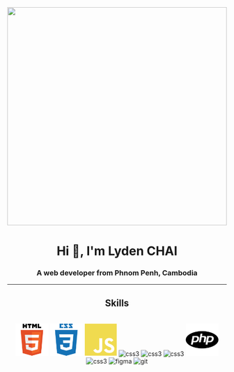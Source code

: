 <div id="" align="center">
      <img
        src="[https://avatars.githubusercontent.com/u/74000032?v=4](https://lh3.googleusercontent.com/pw/AJFCJaVmRZem4RHMuYRwHTZBbDqJbq5Pwa7Mncyxr4KHq4yOLyNrk3giGY9gGX7GBH_HvPtA-nvfJG2B_0o7m9_iapS9hMetDcINtYXSRkSVsim_7x4TTdQrgkE_wlD6XuWh7zT9jfBvP6bZ2e9Rs4YXVwUp37SgdKb1JY9I-s68b4jNig6RGOH1hRuHR1hS5Wibj92jkjtomonDI_7m7UYioIytMJWRZ6DCreOJSMgHgKlhLm1OlPMJPOBrK0CnYWXtbFZ2twWDZr8_YBC4tXxJps00Mzez7TOJa1FSWYXBE7JG0swyUUtpoTDNljY8q404g-fO9SIb2FyTs0OOfDuaQoy8yiMzKQXMmFMOMUY695XBdE8Y2afYGIV4ZBdSxWq0gXOamYY3kIcajk_EHB1HU5T0UqnN3WXl9Al8t82dbeRODn8oY9mIUUZzsAhLaQjRGSx1rpmtm9UWwxDxG56cY_Oo4HgfI-PzQixV11o0zsAj4V7Y1liRp3j0F4i22N-LlsDLiiXfF4WMjvw88J2dRXD846sRpRb8cX40H2yQUYMdTfqwVOxrso0XqMtVKRpueGS-3dpzyszh21q3bAeOZyIi6W6B3ssWTegr9FylnweoEWQ8B6JTkyCH3-RgPwOjoBTEyRZkfHJAgZsp4Dnrq8Ti6Su1OrD3RX36q63GB5S7clvLBEpi1QAp7d91l41KXN24U64onjvkcLbiAp7XNdXX_4O8C98Ju-vS-BTDIz_B9aR7s0RPAXZfbaCPmpKdLSliTg7FQXjxoPBNyl4Guz4s8lUwsjVT5kV8dG8DEsoURJYA-e8T6QNbMfcjaicAUz-3-bjpCRffJdZtZnke12KMRmuJFt_tzk3LwVX97yWCeFnAuoLe0U5iXn57NV-ho5OAi2JwiThrwB57yiTnkNlBitYLpWhgLUetZb4N0qWAp3WZ-sEt9SHBsmXMydXTQqjyRZY=w321-h181-no?authuser=0)"
        width="100%"
        height="500"
        style="object-fit: cover"
      />
    </div>
    <h1 align="center">Hi 👋, I'm Lyden CHAI</h1>
    <h3 align="center">A web developer from Phnom Penh, Cambodia</h3>
    <hr />
    <h2 align="center">Skills</h2>
    <div align="center">
      <br />
      <div align="center">
        <img
          src="https://raw.githubusercontent.com/devicons/devicon/master/icons/html5/html5-original-wordmark.svg"
          alt="html5"
          width="75"
          height="75"
        />
        <img
          src="https://raw.githubusercontent.com/devicons/devicon/1119b9f84c0290e0f0b38982099a2bd027a48bf1/icons/css3/css3-plain-wordmark.svg"
          alt="css3"
          width="75"
          height="75"
        />
        <img
          src="https://raw.githubusercontent.com/devicons/devicon/1119b9f84c0290e0f0b38982099a2bd027a48bf1/icons/javascript/javascript-plain.svg"
          alt="css3"
          width="75"
          height="75"
        />
        <img
          src="https://upload.wikimedia.org/wikipedia/commons/thumb/c/cf/Angular_full_color_logo.svg/2048px-Angular_full_color_logo.svg.png"
          alt="css3"
          width="75"
          height="75"
        />
        <img
          src="https://upload.wikimedia.org/wikipedia/commons/thumb/9/95/Vue.js_Logo_2.svg/2367px-Vue.js_Logo_2.svg.png"
          alt="css3"
          width="75"
          height="75"
        />
            <img
          src="https://upload.wikimedia.org/wikipedia/commons/thumb/a/ae/Nuxt_logo.svg/2560px-Nuxt_logo.svg.png"
          alt="css3"
          width="75"
          height="75"
        />
        <img
          src="https://raw.githubusercontent.com/devicons/devicon/1119b9f84c0290e0f0b38982099a2bd027a48bf1/icons/php/php-plain.svg"
          alt="css3"
          width="75"
          height="75"
        />
        <img
          src="https://upload.wikimedia.org/wikipedia/commons/thumb/9/9a/Laravel.svg/985px-Laravel.svg.png"
          alt="css3"
          width="75"
          height="75"
        />
        <img
          src="https://www.vectorlogo.zone/logos/figma/figma-icon.svg"
          alt="figma"
          width="75"
          height="75"
        />
        <img
          src="https://www.vectorlogo.zone/logos/git-scm/git-scm-icon.svg"
          alt="git"
          width="75"
          height="75"
        />
      </div>
    </div>
    <br />
